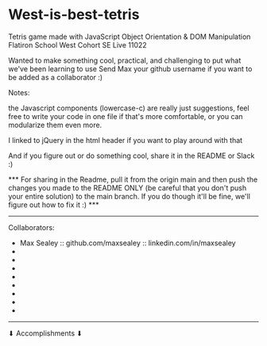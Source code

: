 # West-is-best-tetris
Tetris game made with JavaScript Object Orientation &amp; DOM Manipulation 
Flatiron School West Cohort SE Live 11022

Wanted to make something cool, practical, and challenging to put what we've been learning to use
Send Max your github username if you want to be added as a collaborator :)

Notes:

the Javascript components (lowercase-c) are really just suggestions, feel free to
write your code in one file if that's more comfortable, or you can modularize them even more.

I linked to jQuery in the html header if you want to play around with that

And if you figure out or do something cool, share it in the README or Slack :)

*** For sharing in the Readme, pull it from the origin main and then push the changes you
made to the README ONLY (be careful that you don't push your entire solution) to the main branch. If you do though it'll be fine, we'll figure out how to fix it :) ***

--------------------------------------------------------------------------------------------
Collaborators: 
 - Max Sealey :: github.com/maxsealey :: linkedin.com/in/maxsealey
 - 
 -
 -
 -
 -
 -
 -
 -
--------------------------------------------------------------------------------------------

 ⬇ Accomplishments ⬇

